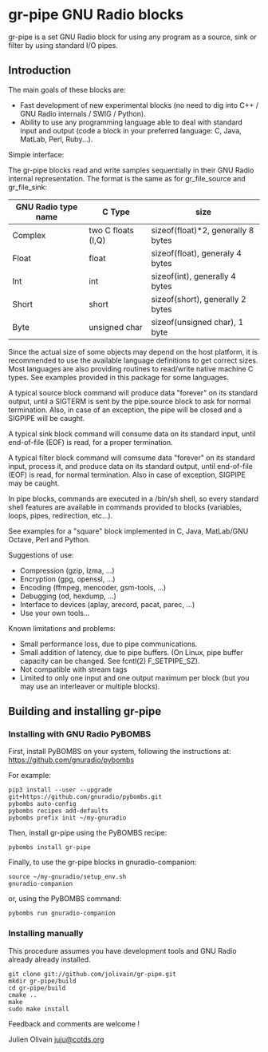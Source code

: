 # gr-pipe GNU Radio blocks #

gr-pipe is a set GNU Radio block for using any program as a source,
sink or filter by using standard I/O pipes.

## Introduction ##

The main goals of these blocks are:

* Fast development of new experimental blocks (no need to dig into C++
  / GNU Radio internals / SWIG / Python).
* Ability to use any programming language able to deal with standard
  input and output (code a block in your preferred language: C, Java,
  MatLab, Perl, Ruby...).

Simple interface:

The gr-pipe blocks read and write samples sequentially in their GNU
Radio internal representation. The format is the same as for
gr_file_source and gr_file_sink:

| GNU Radio type name | C Type             | size                               |
| ------------------- | ------------------ | ---------------------------------- |
| Complex             | two C floats (I,Q) | sizeof(float)*2, generally 8 bytes |
| Float               | float              | sizeof(float), generaly 4 bytes    |
| Int                 | int                | sizeof(int), generally 4 bytes     |
| Short               | short              | sizeof(short), generally 2 bytes   |
| Byte                | unsigned char      | sizeof(unsigned char), 1 byte      |

Since the actual size of some objects may depend on the host platform,
it is recommended to use the available language definitions to get
correct sizes. Most languages are also providing routines to
read/write native machine C types. See examples provided in this
package for some languages.

A typical source block command will produce data "forever" on its
standard output, until a SIGTERM is sent by the pipe.source block to
ask for normal termination. Also, in case of an exception, the pipe
will be closed and a SIGPIPE will be caught.

A typical sink block command will consume data on its standard input,
until end-of-file (EOF) is read, for a proper termination.

A typical filter block command will comsume data "forever" on its
standard input, process it, and produce data on its standard output,
until end-of-file (EOF) is read, for normal termination. Also in case
of exception, SIGPIPE may be caught.

In pipe blocks, commands are executed in a /bin/sh shell, so every
standard shell features are available in commands provided to blocks
(variables, loops, pipes, redirection, etc...).

See examples for a "square" block implemented in C, Java, MatLab/GNU
Octave, Perl and Python.

Suggestions of use:

* Compression (gzip, lzma, ...)
* Encryption (gpg, openssl, ...)
* Encoding (ffmpeg, mencoder, gsm-tools, ...)
* Debugging (od, hexdump, ...)
* Interface to devices (aplay, arecord, pacat, parec, ...)
* Use your own tools...

Known limitations and problems:

* Small performance loss, due to pipe communications.
* Small addition of latency, due to pipe buffers.  (On Linux, pipe
  buffer capacity can be changed.  See fcntl(2) F_SETPIPE_SZ).
* Not compatible with stream tags
* Limited to only one input and one output maximum per block
  (but you may use an interleaver or multiple blocks).


## Building and installing gr-pipe ##

### Installing with GNU Radio PyBOMBS ###

First, install PyBOMBS on your system, following the instructions at:
https://github.com/gnuradio/pybombs

For example:

    pip3 install --user --upgrade git+https://github.com/gnuradio/pybombs.git
    pybombs auto-config
    pybombs recipes add-defaults
    pybombs prefix init ~/my-gnuradio

Then, install gr-pipe using the PyBOMBS recipe:

    pybombs install gr-pipe

Finally, to use the gr-pipe blocks in gnuradio-companion:

    source ~/my-gnuradio/setup_env.sh
    gnuradio-companion

or, using the PyBOMBS command:

    pybombs run gnuradio-companion


### Installing manually ###

This procedure assumes you have development tools and GNU Radio
already already installed.

    git clone git://github.com/jolivain/gr-pipe.git
    mkdir gr-pipe/build
    cd gr-pipe/build
    cmake ..
    make
    sudo make install


Feedback and comments are welcome !

Julien Olivain <juju@cotds.org>

